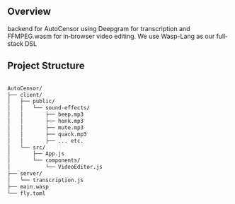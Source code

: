 
## Overview

 backend for AutoCensor using Deepgram for transcription and FFMPEG.wasm for in‐browser video editing. We use Wasp-Lang as our full‐stack DSL


## Project Structure

```bash

AutoCensor/
├── client/
│   ├── public/
│   │   └── sound-effects/
│   │       ├── beep.mp3
│   │       ├── honk.mp3
│   │       ├── mute.mp3
│   │       ├── quack.mp3
│   │       ├── ... etc.
│   └── src/
│       ├── App.js
│       └── components/
│           └── VideoEditor.js
├── server/
│   └── transcription.js
├── main.wasp
└── fly.toml

```